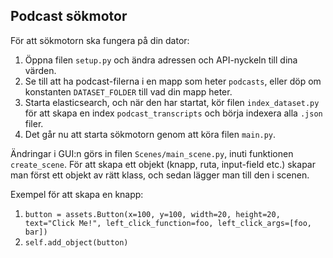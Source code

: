 ## Podcast sökmotor

För att sökmotorn ska fungera på din dator:
1. Öppna filen `setup.py` och ändra adressen och API-nyckeln till dina värden.
2. Se till att ha podcast-filerna i en mapp som heter `podcasts`, eller döp om konstanten `DATASET_FOLDER` till vad din mapp heter.
3. Starta elasticsearch, och när den har startat, kör filen `index_dataset.py` för att skapa en index `podcast_transcripts` och börja indexera alla `.json` filer.
4. Det går nu att starta sökmotorn genom att köra filen `main.py`.


Ändringar i GUI:n görs in filen `Scenes/main_scene.py`, inuti funktionen `create_scene`.
För att skapa ett objekt (knapp, ruta, input-field etc.) skapar man först ett objekt av rätt klass, och sedan lägger man till den i scenen.

Exempel för att skapa en knapp:
1. `button = assets.Button(x=100, y=100, width=20, height=20, 
    text="Click Me!", left_click_function=foo, left_click_args=[foo, bar])`
2. `self.add_object(button)`